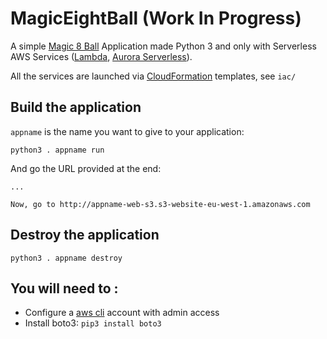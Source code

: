 # MagicEightBall (Work In Progress)

A simple [Magic 8 Ball](https://en.wikipedia.org/wiki/Magic_8-Ball) Application made Python 3 and only with Serverless AWS Services ([Lambda](https://aws.amazon.com/lambda/), [Aurora Serverless](https://aws.amazon.com/rds/aurora/serverless/)).

All the services are launched via [CloudFormation](https://aws.amazon.com/cloudformation/) templates, see `iac/`

## Build the application 
`appname` is the name you want to give to your application:
```
python3 . appname run
```
And go the URL provided at the end:
```
...

Now, go to http://appname-web-s3.s3-website-eu-west-1.amazonaws.com
```

## Destroy the application
```
python3 . appname destroy
```
## You will need to : 
* Configure a [aws cli](https://docs.aws.amazon.com/cli/latest/userguide/cli-chap-configure.html) account with admin access
* Install boto3: `pip3 install boto3`